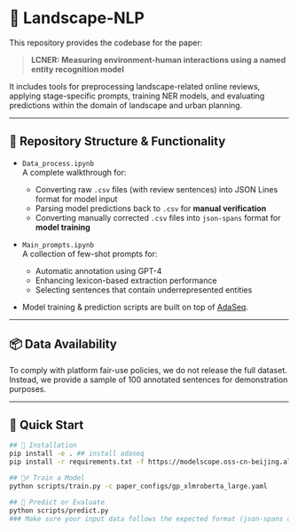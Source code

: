 # 🌿 Landscape-NLP

This repository provides the codebase for the paper:

> **LCNER: Measuring environment-human interactions using a named entity recognition model**

It includes tools for preprocessing landscape-related online reviews, applying stage-specific prompts, training NER models, and evaluating predictions within the domain of landscape and urban planning.

---

## 📁 Repository Structure & Functionality


- `Data_process.ipynb`  
  A complete walkthrough for:
  - Converting raw `.csv` files (with review sentences) into JSON Lines format for model input
  - Parsing model predictions back to `.csv` for **manual verification**
  - Converting manually corrected `.csv` files into `json-spans` format for **model training**

- `Main_prompts.ipynb`  
  A collection of few-shot prompts for:
  - Automatic annotation using GPT-4
  - Enhancing lexicon-based extraction performance
  - Selecting sentences that contain underrepresented entities

- Model training & prediction scripts are built on top of [AdaSeq](https://github.com/modelscope/AdaSeq).

---

## 📦 Data Availability
To comply with platform fair-use policies, we do not release the full dataset. Instead, we provide a sample of 100 annotated sentences for demonstration purposes.

---

## 🚀 Quick Start

```bash
## 🔧 Installation
pip install -e . ## install adaseq
pip install -r requirements.txt -f https://modelscope.oss-cn-beijing.aliyuncs.com/releases/repo.html

## 🏋️‍♂️ Train a Model
python scripts/train.py -c paper_configs/gp_xlmroberta_large.yaml

## 🧪 Predict or Evaluate
python scripts/predict.py
### Make sure your input data follows the expected format (json-spans or jsonlines depending on your task).
